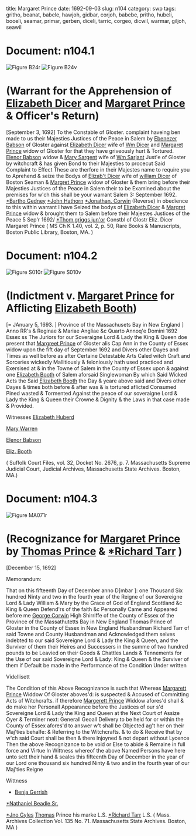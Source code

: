 title: Margaret Prince
date: 1692-09-03
slug: n104
category: swp
tags: gritho, beanat, babele, hawjoh, gidbar, corjoh, babebe, pritho, hubeli, booeli, seamar, primar, gerben, diceli, tarric, corgeo, dicwil, warmar, giljoh, seawil




# Document: n104.1

![Figure B24r](/assets/thumb/B24r.jpg)
![Figure B24v](/assets/thumb/B24v.jpg)

# (Warrant for the Apprehension of [Elizabeth Dicer](/tag/diceli.html) and [Margaret Prince](/tag/primar.html) & Officer's Return)
[September 3, 1692] To the Constable  of Gloster. 
complaint haveing ben made to us their Majesties Justices of the Peace in Salem by [Ebenezer Babson](/tag/babebe.html) of Gloster against [Elizabeth Dicer](/tag/diceli.html) wife of [Wm Dicer](/tag/dicwil.html) and [Margaret Prince](/tag/primar.html) widow of Gloster for that they have griveously hurt & Tortured. [Elenor Babson](/tag/babele.html) widow & [Mary Sargent](/tag/seamar.html) wife of [Wm Sarjant](/tag/seawil.html) Just'e of Gloster by witchcraft & has given Bond to their Majesties to procecut Said Complaint to Effect These are therfore in their Majestes name to require you to Aprehend & seize the Bodys of [Elizab't Dicer](/tag/diceli.html) wife of [william Dicer](/tag/dicwil.html) of Boston Seaman & [Margret Prince](/tag/primar.html) widow of Gloster & them bring before their Majesties Justices of the Peace in Salem their to be Examined about the premises for w'ch this shall be your warrant
Salem  3: September 1692.  [*Bartho Gedney](/tag/gidbar.html) [*John Hathorn](/tag/hawjoh.html) [*Jonathan. Corwin](/tag/corjoh.html) (Reverse) in obedience to this within warrant I have Seized the bodys of [Elizabeth Dicer](/tag/diceli.html) & [Margret Prince](/tag/primar.html) widow & brought them to Salem before their Majestes Justices of the Peace 5 Sep'r 1692/ [*Thom griggs jun'or](/tag/gritho.html) Constbl of Glostr Eliz. Dicer Margaret Prince ( MS Ch K 1.40, vol. 2, p. 50, Rare Books & Manuscripts, Boston Public Library, Boston, MA. )

# Document: n104.2

![Figure S010r](/assets/thumb/S010r.jpg)
![Figure S010v](/assets/thumb/S010v.jpg)

# (Indictment v. [Margaret Prince](/tag/primar.html) for Afflicting [Elizabeth Booth](/tag/booeli.html))
[= JAnuary 5, 1693. ] Province of the Massachusets Bay in New England ] Anno RR's & Reginae & Mariae Angliae &c Quarto Annoq'e Domini 1692
Essex ss The Juriors for our Soveraigne Lord & Lady the King & Queen doe present that [Margreet Prince](/tag/primar.html) of Gloster alis Cap Ann in the County of Essex widow upon the fift day of September 1692 and Divers other Dayes and Times as well before as after Certaine Detestable Arts Caled witch Craft and Sorceries wickedly Mallitiously & feloniously hath used practiced and Exersised at & in the Towne of Salem in the County of Essex upon & against one [Elizabeth Booth](/tag/booeli.html) of Salem aforsaid Singlewoman By which Said Wicked Acts the Said [Elizabeth Booth](/tag/booeli.html) the Day & yeare above said and Divers other Dayes & times both before & after was & is tortured aflicted Consumed Pined wasted & Tormented Against the peace of our soveraigne Lord & Lady the King & Queen their Crowne & Dignity & the Laws in that case made & Provided.

Witnesses [Elizabeth Huberd](/tag/hubeli.html)

[Mary Warren](/tag/warmar.html)

[Elenor Babson](/tag/babele.html)

[Eliz. Booth](/tag/booeli.html)

( Suffolk Court Files, vol. 32, Docket No. 2676, p. 7. Massachusetts Supreme Judicial Court, Judicial Archives, Massachusetts State Archives. Boston, MA.)


# Document: n104.3

![Figure MA071r](/assets/thumb/MA071r.jpg)

# (Recognizance for [Margaret Prince](/tag/primar.html) by [Thomas Prince](/tag/pritho.html) & [*Richard Tarr](/tag/tarric.html) )

[December 15, 1692]

Memorandum: 

That on this fifteenth Day of December anno D[mbar ]: one Thousand Six hundred Ninty and two in the fourth year of the Reigne of our Sovereigne Lord & Lady William & Mary by the Grace of God of England Scottland &c King & Queen Defend'rs of the faith &c Personally Came and Appeared before me [George Corwin](/tag/corgeo.html) High Shirriffe of the County of Essex of the Province of the Massathutetts Bay in New England Thomas Prince of Gloster in the County of Essex in New England Husbandman Richard Tarr of said Towne and County Husbandman  and Acknowledged them selves indebted to our said Sovereigne Lord & Lady the King & Queen, and the Surviver of them their Heires and Successers in the summe of two hundred pounds to be Leavied on their Goods & Chattles Lands & Tennements for the Use of our said Sovereigne Lord & Lady: King & Queen & the Surviver of them if Default be made in the Performance of the Condition Under written

Videllisett 

The Condition of this Above Recognizance is such that Whereas [Margarett Prince](/tag/primar.html) Widdow Of Gloster aboves'd: is suspected & Accused of Committing Acts of Witchcrafts. if therefore [Margerett Prince](/tag/primar.html) Widdow afores'd shall & do make her Personall Appearance before the Justices of our s'd Sovereigne Lord & Lady the King and Queen at the Next Court of Assize Oyer & Terminer next: Generall Geoall Delivery to be held for or within the County of Essex afores'd to answer w't shall be Objected ag't her on their Maj'ties behalfe: & Referring to the Witchcrafts. & to do & Receive that by w'ch said Court shall be then & there Injoyned & not depart without Lycence Then the above Recognizance to be void or Else to abide & Remaine in full force and Virtue In Wittness whereof the above Named Persons have here unto sett their hand & seales this fifteenth Day of December in the year of our Lord one thousand six hundred Ninty & two and in the fourth year of our Maj'ties Reigne

Wittness 

* [Benja Gerrish](/tag/gerben.html)

[*Nathaniel Beadle Sr.](/tag/beanat.html)

[*Jno Gyles](/tag/giljoh.html)
[Thomas](/tag/pritho.html)  Prince his marke L.S.  [*Richard Tarr](/tag/tarric.html) L.S.  ( Mass. Archives Collection Vol. 135 No. 71. Massachusetts State Archives. Boston, MA )